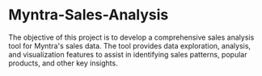 # Myntra-Sales-Analysis
The objective of this project is to develop a comprehensive sales analysis tool for Myntra's sales data. The tool provides data exploration, analysis, and visualization features to assist in identifying sales patterns, popular products, and other key insights.
